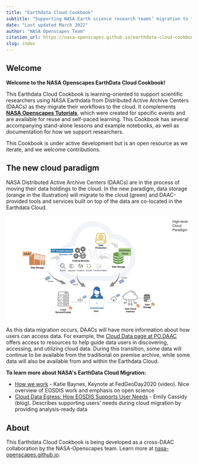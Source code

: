 ```yaml
---
title: "Earthdata Cloud Cookbook"
subtitle: "Supporting NASA Earth science research teams’ migration to the cloud" 
date: "Last updated March 2022"
author: "NASA Openscapes Team"
citation_url: https://nasa-openscapes.github.io/earthdata-cloud-cookbook/
slug: index
---
```


## Welcome

**Welcome to the NASA Openscapes EarthData Cloud Cookbook!**

This Earthdata Cloud Cookbook is learning-oriented to support scientific researchers using NASA Earthdata from Distributed Active Archive Centers (DAACs) as they migrate their workflows to the cloud. It complements **[NASA Openscapes Tutorials](https://nasa-openscapes.github.io/tutorials)**, which were created for specific events and are available for reuse and self-paced learning. This Cookbook has several accompanying stand-alone lessons and example notebooks, as well as documentation for how we support researchers. 

This Cookbook is under active development but is an open resource as we iterate, and we welcome contributions. 

## The new cloud paradigm

NASA Distributed Active Archive Centers (DAACs) are in the process of moving their data holdings to the cloud. In the new paradigm, data storage (orange in the illustration) will migrate to the cloud (green) and DAAC-provided tools and services built on top of the data are co-located in the Earthdata Cloud.

![Illustration by Catalina Oaida, PO.DAAC](images/cloud-paradigm-earthdata-oaida.jpg)

As this data migration occurs, DAACs will have more information about how users can access data. For example, the [Cloud Data page at PO.DAAC](https://podaac.jpl.nasa.gov/cloud-datasets/about) offers access to resources to help guide data users in discovering, accessing, and utilizing cloud data. During this transition, some data will continue to be available from the traditional on premise archive, while some data will also be available from and within the Earthdata Cloud.


**To learn more about NASA's EarthData Cloud Migration:**

- [How we work](https://vimeo.com/434343794) - Katie Baynes, Keynote at FedGeoDay2020 (video). Nice overview of EOSDIS work and emphasis on open science
- [Cloud Data Egress: How EOSDIS Supports User Needs](https://earthdata.nasa.gov/learn/articles/cloud-data-egress) - Emily Cassidy (blog). Describes supporting users’ needs during cloud migration by providing analysis-ready data


## About

This Earthdata Cloud Cookbook is being developed as a cross-DAAC collaboration by the NASA-Openscapes team. Learn more at [nasa-openscapes.github.io](https://nasa-openscapes.github.io).
